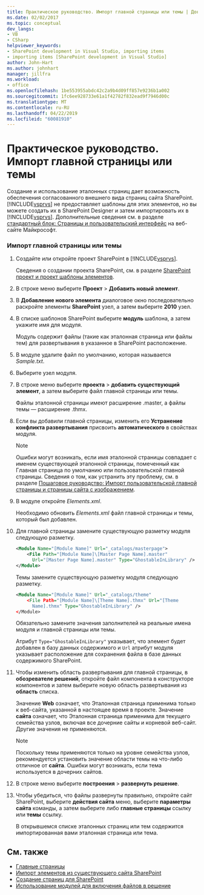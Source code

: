 ```yaml
---
title: Практическое руководство. Импорт главной страницы или темы | Документация Майкрософт
ms.date: 02/02/2017
ms.topic: conceptual
dev_langs:
- VB
- CSharp
helpviewer_keywords:
- SharePoint development in Visual Studio, importing items
- importing items [SharePoint development in Visual Studio]
author: John-Hart
ms.author: johnhart
manager: jillfra
ms.workload:
- office
ms.openlocfilehash: 1be553955abdc42c2a9b4d09ff857e9236b1a002
ms.sourcegitcommit: 1fc6ee928733e61a1f42782f832ead9f7946d00c
ms.translationtype: MT
ms.contentlocale: ru-RU
ms.lasthandoff: 04/22/2019
ms.locfileid: "60081910"
---
```

# <a name="how-to-import-a-master-page-or-theme"></a>Практическое руководство. Импорт главной страницы или темы
  Создание и использование эталонных страниц дает возможность обеспечения согласованного внешнего вида страниц сайта SharePoint. [!INCLUDE[vsprvs](../sharepoint/includes/vsprvs-md.md)] не предоставляет шаблоны для этих элементов, но вы можете создать их в SharePoint Designer и затем импортировать их в [!INCLUDE[vsprvs](../sharepoint/includes/vsprvs-md.md)]. Дополнительные сведения см. в разделе [стандартный блок: Страницы и пользовательский интерфейс](http://go.microsoft.com/fwlink/?LinkID=182095) на веб-сайте Майкрософт.

### <a name="to-import-a-master-page-or-theme"></a>Импорт главной страницы или темы

1. Создайте или откройте проект SharePoint в [!INCLUDE[vsprvs](../sharepoint/includes/vsprvs-md.md)].

     Сведения о создании проекта SharePoint, см. в разделе [SharePoint проект и проект шаблоны элементов](../sharepoint/sharepoint-project-and-project-item-templates.md).

2. В строке меню выберите **Проект** > **Добавить новый элемент**.

3. В **Добавление нового элемента** диалоговое окно последовательно раскройте элементы **SharePoint** узел, а затем выберите **2010** узел.

4. В списке шаблонов SharePoint выберите **модуль** шаблона, а затем укажите имя для модуля.

     Модуль содержит файлы (такие как эталонная страница или файлы тем) для развертывания в указанное в SharePoint расположение.

5. В модуле удалите файл по умолчанию, которая называется *Sample.txt*.

6. Выберите узел модуля.

7. В строке меню выберите **проекта** > **добавить существующий элемент**, а затем выберите файл главной страницы или темы.

     Файлы эталонной страницы имеют расширение .master, а файлы темы — расширение .thmx.

8. Если вы добавили главной страницы, изменить его **Устранение конфликта развертывания** присвоить **автоматического** в свойствах модуля.

    > [!NOTE]
    >  Ошибки могут возникать, если имя эталонной страницы совпадает с именем существующей эталонной страницы, помеченный как Главная страница по умолчанию или пользовательской главной страницы. Сведения о том, как устранить эту проблему, см. в разделе [Пошаговое руководство: Импорт пользовательской главной страницы и страницы сайта с изображением](../sharepoint/walkthrough-import-a-custom-master-page-and-site-page-with-an-image.md).

9. В модуле откройте *Elements.xml*.

     Необходимо обновить *Elements.xml* файл главной страницы и темы, который был добавлен.

10. Для главной страницы замените существующую разметку модуля следующую разметку.

    ```xml
    <Module Name="[Module Name]" Url="_catalogs/masterpage">
        <File Path="[Module Name]\[Master Page Name].master"
          Url="[Master Page Name].master" Type="GhostableInLibrary" />
    </Module>
    ```

     Темы замените существующую разметку модуля следующую разметку.

    ```xml
    <Module Name="[Module Name]" Url="_catalogs/theme"
        <File Path="[Module Name]\[Theme Name].thmx" Url="[Theme
          Name].thmx" Type="GhostableInLibrary" />
    </Module>
    ```

     Обязательно замените значения заполнителей на реальные имена модуля и главной страницы или темы.

     Атрибут `Type="GhostableInLibrary"` указывает, что элемент будет добавлен в базу данных содержимого и `Url` атрибут модуля указывает расположение для сохранения файла в базе данных содержимого SharePoint.

11. Чтобы изменить область развертывания для главной страницы, в **обозревателе решений**, откройте файл компонента в конструкторе компонентов и затем выберите новую область развертывания из **область** списка.

     Значение **Web** означает, что Эталонная страница применима только к веб-сайта, указанной в настоящее время в проекте. Значение **сайта** означает, что Эталонная страница применима для текущего семейства узлов, включая все дочерние сайты и корневой веб-сайт. Другие значения не применяются.

    > [!NOTE]
    >  Поскольку темы применяются только на уровне семейства узлов, рекомендуется установить значение области темы на что-либо отличное от **сайта**. Ошибки могут возникать, если тема используется в дочерних сайтов.

12. В строке меню выберите **построения** > **развернуть решение**.

13. Чтобы убедиться, что файлы развернуты правильно, откройте сайт SharePoint, выберите **действия сайта** меню, выберите **параметры сайта** команды, а затем выберите либо **главные страницы**  ссылку или **темы** ссылку.

     В открывшемся списке эталонных страниц или тем содержится импортированная вами эталонная страница или тема.

## <a name="see-also"></a>См. также
- [Главные страницы](http://go.microsoft.com/fwlink/?LinkId=184955)
- [Импорт элементов из существующего сайта SharePoint](../sharepoint/importing-items-from-an-existing-sharepoint-site.md)
- [Создание страниц для SharePoint](../sharepoint/creating-pages-for-sharepoint.md)
- [Использование модулей для включения файлов в решение](../sharepoint/using-modules-to-include-files-in-the-solution.md)
